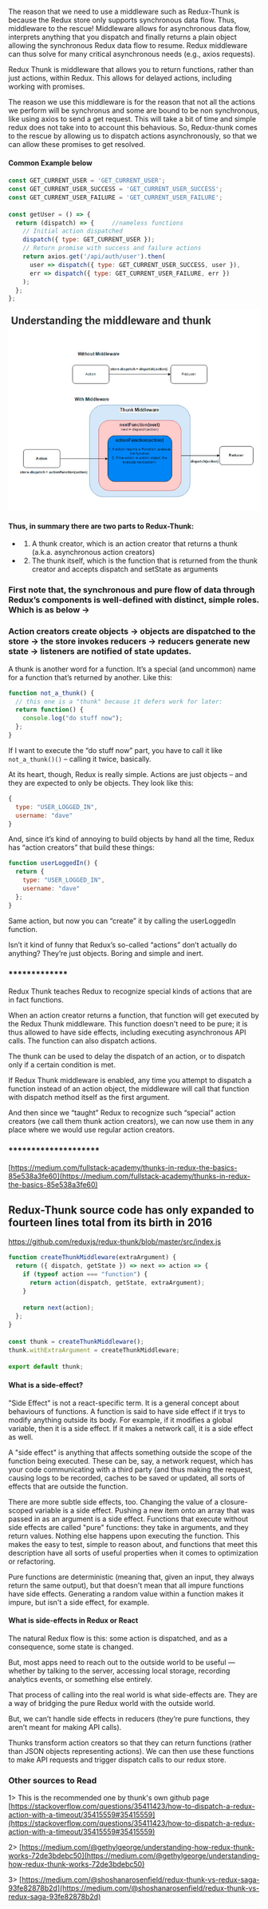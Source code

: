 The reason that we need to use a middleware such as Redux-Thunk is because the Redux store only supports synchronous data flow. Thus, middleware to the rescue! Middleware allows for asynchronous data flow, interprets anything that you dispatch and finally returns a plain object allowing the synchronous Redux data flow to resume. Redux middleware can thus solve for many critical asynchronous needs (e.g., axios requests).

Redux Thunk is middleware that allows you to return functions, rather than just actions, within Redux. This allows for delayed actions, including working with promises.

The reason we use this middleware is for the reason that not all the actions we perform will be synchronus and some are bound to be non synchronous, like using axios to send a get request. This will take a bit of time and simple redux does not take into to account this behavious. So, Redux-thunk comes to the rescue by allowing us to dispatch actions asynchronously, so that we can allow these promises to get resolved.

#### Common Example below

```js
const GET_CURRENT_USER = 'GET_CURRENT_USER';
const GET_CURRENT_USER_SUCCESS = 'GET_CURRENT_USER_SUCCESS';
const GET_CURRENT_USER_FAILURE = 'GET_CURRENT_USER_FAILURE';

const getUser = () => {
  return (dispatch) => {     //nameless functions
    // Initial action dispatched
    dispatch({ type: GET_CURRENT_USER });
    // Return promise with success and failure actions
    return axios.get('/api/auth/user').then(
      user => dispatch({ type: GET_CURRENT_USER_SUCCESS, user }),
      err => dispatch({ type: GET_CURRENT_USER_FAILURE, err })
    );
  };
};
```


<img src="Redux-Thunk.jpeg">

#### Thus, in summary there are two parts to Redux-Thunk:

- 1. A thunk creator, which is an action creator that returns a thunk (a.k.a. asynchronous action creators)
- 2. The thunk itself, which is the function that is returned from the thunk creator and accepts dispatch and setState as arguments


### First note that, the synchronous and pure flow of data through Redux’s components is well-defined with distinct, simple roles. Which is as below ->

### Action creators create objects → objects are dispatched to the store → the store invokes reducers → reducers generate new state → listeners are notified of state updates.

A thunk is another word for a function. It’s a special (and uncommon) name for a function that’s returned by another. Like this:

```js
function not_a_thunk() {
  // this one is a "thunk" because it defers work for later:
  return function() {
    console.log("do stuff now");
  };
}
```

If I want to execute the “do stuff now” part, you have to call it like `not_a_thunk()()` – calling it twice, basically.

At its heart, though, Redux is really simple. Actions are just objects – and they are expected to only be objects. They look like this:

```js
{
  type: "USER_LOGGED_IN",
  username: "dave"
}
```

And, since it’s kind of annoying to build objects by hand all the time, Redux has “action creators” that build these things:

```js
function userLoggedIn() {
  return {
    type: "USER_LOGGED_IN",
    username: "dave"
  };
}
```

Same action, but now you can “create” it by calling the userLoggedIn function.

Isn’t it kind of funny that Redux’s so-called “actions” don’t actually do anything? They’re just objects. Boring and simple and inert.

### **\*\***\*\***\*\***\***\*\***\*\***\*\***

Redux Thunk teaches Redux to recognize special kinds of actions that are in fact functions.

When an action creator returns a function, that function will get executed by the Redux Thunk middleware. This function doesn't need to be pure; it is thus allowed to have side effects, including executing asynchronous API calls. The function can also dispatch actions.

The thunk can be used to delay the dispatch of an action, or to dispatch only if a certain condition is met.

If Redux Thunk middleware is enabled, any time you attempt to dispatch a function instead of an action object, the middleware will call that function with dispatch method itself as the first argument.

And then since we “taught” Redux to recognize such “special” action creators (we call them thunk action creators), we can now use them in any place where we would use regular action creators.

### **\*\***\*\*\*\***\*\***\*\*\*\***\*\***\*\*\*\***\*\***

[https://medium.com/fullstack-academy/thunks-in-redux-the-basics-85e538a3fe60](https://medium.com/fullstack-academy/thunks-in-redux-the-basics-85e538a3fe60)

## Redux-Thunk source code has only expanded to fourteen lines total from its birth in 2016

https://github.com/reduxjs/redux-thunk/blob/master/src/index.js

```js
function createThunkMiddleware(extraArgument) {
  return ({ dispatch, getState }) => next => action => {
    if (typeof action === "function") {
      return action(dispatch, getState, extraArgument);
    }

    return next(action);
  };
}

const thunk = createThunkMiddleware();
thunk.withExtraArgument = createThunkMiddleware;

export default thunk;
```

#### What is a side-effect?

"Side Effect" is not a react-specific term. It is a general concept about behaviours of functions. A function is said to have side effect if it trys to modify anything outside its body. For example, if it modifies a global variable, then it is a side effect. If it makes a network call, it is a side effect as well.

A "side effect" is anything that affects something outside the scope of the function being executed. These can be, say, a network request, which has your code communicating with a third party (and thus making the request, causing logs to be recorded, caches to be saved or updated, all sorts of effects that are outside the function.

There are more subtle side effects, too. Changing the value of a closure-scoped variable is a side effect. Pushing a new item onto an array that was passed in as an argument is a side effect. Functions that execute without side effects are called "pure" functions: they take in arguments, and they return values. Nothing else happens upon executing the function. This makes the easy to test, simple to reason about, and functions that meet this description have all sorts of useful properties when it comes to optimization or refactoring.

Pure functions are deterministic (meaning that, given an input, they always return the same output), but that doesn't mean that all impure functions have side effects. Generating a random value within a function makes it impure, but isn't a side effect, for example.

#### What is side-effects in Redux or React

The natural Redux flow is this: some action is dispatched, and as a consequence, some state is changed.

But, most apps need to reach out to the outside world to be useful — whether by talking to the server, accessing local storage, recording analytics events, or something else entirely.

That process of calling into the real world is what side-effects are. They are a way of bridging the pure Redux world with the outside world.

But, we can’t handle side effects in reducers (they’re pure functions, they aren’t meant for making API calls).

Thunks transform action creators so that they can return functions (rather than JSON objects representing actions). We can then use these functions to make API requests and trigger dispatch calls to our redux store.

### Other sources to Read

1> This is the recommended one by thunk's own github page
[https://stackoverflow.com/questions/35411423/how-to-dispatch-a-redux-action-with-a-timeout/35415559#35415559](https://stackoverflow.com/questions/35411423/how-to-dispatch-a-redux-action-with-a-timeout/35415559#35415559)

2> [https://medium.com/@gethylgeorge/understanding-how-redux-thunk-works-72de3bdebc50](https://medium.com/@gethylgeorge/understanding-how-redux-thunk-works-72de3bdebc50)

3> [https://medium.com/@shoshanarosenfield/redux-thunk-vs-redux-saga-93fe82878b2d](https://medium.com/@shoshanarosenfield/redux-thunk-vs-redux-saga-93fe82878b2d)
